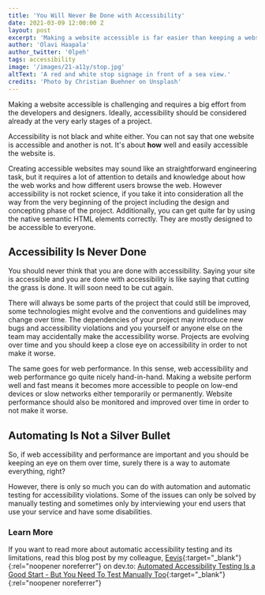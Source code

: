 ```yaml
---
title: 'You Will Never Be Done with Accessibility'
date: 2021-03-09 12:00:00 Z
layout: post
excerpt: 'Making a website accessible is far easier than keeping a website accessible over time – it requires a continuous effort.'
author: 'Olavi Haapala'
author_twitter: '0lpeh'
tags: accessibility
image: '/images/21-a11y/stop.jpg'
altText: 'A red and white stop signage in front of a sea view.'
credits: 'Photo by Christian Buehner on Unsplash'
---
```


Making a website accessible is challenging and requires a big effort from the developers and designers. Ideally, accessibility should be considered already at the very early stages of a project.

Accessibility is not black and white either. You can not say that one website is accessible and another is not. It's about **how** well and easily accessible the website is.

Creating accessible websites may sound like an straightforward engineering task, but it requires a lot of attention to details and knowledge about how the web works and how different users browse the web. However accessibility is not rocket science, if you take it into consideration all the way from the very beginning of the project including the design and concepting phase of the project. Additionally, you can get quite far by using the native semantic HTML elements correctly. They are mostly designed to be accessible to everyone.

## Accessibility Is Never Done

You should never think that you are done with accessibility. Saying your site is accessible and you are done with accessibility is like saying that cutting the grass is done. It will soon need to be cut again.

There will always be some parts of the project that could still be improved, some technologies might evolve and the conventions and guidelines may change over time. The dependencies of your project may introduce new bugs and accessibility violations and you yourself or anyone else on the team may accidentally make the accessibility worse. Projects are evolving over time and you should keep a close eye on accessibility in order to not make it worse.

The same goes for web performance. In this sense, web accessibility and web performance go quite nicely hand-in-hand. Making a website perform well and fast means it becomes more accessible to people on low-end devices or slow networks either temporarily or permanently. Website performance should also be monitored and improved over time in order to not make it worse.

## Automating Is Not a Silver Bullet

So, if web accessibility and performance are important and you should be keeping an eye on them over time, surely there is a way to automate everything, right?

However, there is only so much you can do with automation and automatic testing for accessibility violations. Some of the issues can only be solved by manually testing and sometimes only by interviewing your end users that use your service and have some disabilities.

### Learn More

If you want to read more about automatic accessibility testing and its limitations, read this blog post by my colleague, [Eevis](https://twitter.com/EevisPanula){:target="\_blank"}{:rel="noopener noreferrer"} on dev.to:
[Automated Accessibility Testing Is a Good Start - But You Need To Test Manually Too](https://dev.to/eevajonnapanula/automated-accessibility-testing-is-a-good-start-but-you-need-to-test-manually-too-13f2){:target="\_blank"}{:rel="noopener noreferrer"}
